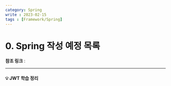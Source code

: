 ```yaml
---
category: Spring
write : 2023-02-15
tags : [Framework/Spring]
---
```

# 0. Spring 작성 예정 목록
**참조 링크** :
***
#### 💡 JWT 학습 정리